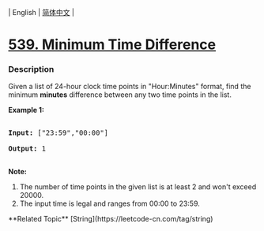 | English | [简体中文](README.md) |

# [539. Minimum Time Difference](https://leetcode-cn.com/problems/minimum-time-difference)
 ### Description
Given a list of 24-hour clock time points in "Hour:Minutes" format, find the minimum <b>minutes</b> difference between any two time points in the list. 

<p><b>Example 1:</b><br />
<pre>
<b>Input:</b> ["23:59","00:00"]
<b>Output:</b> 1
</pre>
</p>

<p><b>Note:</b><br>
<ol>
<li>The number of time points in the given list is at least 2 and won't exceed 20000.</li>
<li>The input time is legal and ranges from 00:00 to 23:59.</li>
</ol>
</p>
**Related Topic**  [String](https://leetcode-cn.com/tag/string) 